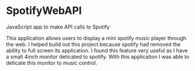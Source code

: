 # SpotifyWebAPI
JavaScript app to make API calls to Spotify

This application allows users to display a mini spotify music player through the web. I helped build out this project because spotify had removed the ability
to full screen its application. I found this feature very useful as I have a small 4inch monitor deticated to spotify. With this application I was able to deticate this 
monitor to music control.



